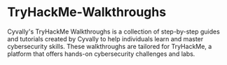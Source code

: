 # TryHackMe-Walkthroughs
Cyvally's TryHackMe Walkthroughs is a collection of step-by-step guides and tutorials created by Cyvally to help individuals learn and master cybersecurity skills. These walkthroughs are tailored for TryHackMe, a platform that offers hands-on cybersecurity challenges and labs.
